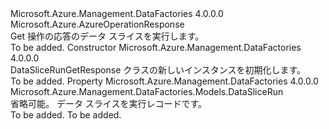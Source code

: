 <Type Name="DataSliceRunGetResponse" FullName="Microsoft.Azure.Management.DataFactories.Models.DataSliceRunGetResponse">
  <TypeSignature Language="C#" Value="public class DataSliceRunGetResponse : Microsoft.Azure.AzureOperationResponse" />
  <TypeSignature Language="ILAsm" Value=".class public auto ansi beforefieldinit DataSliceRunGetResponse extends Microsoft.Azure.AzureOperationResponse" />
  <TypeSignature Language="DocId" Value="T:Microsoft.Azure.Management.DataFactories.Models.DataSliceRunGetResponse" />
  <TypeSignature Language="VB.NET" Value="Public Class DataSliceRunGetResponse&#xA;Inherits AzureOperationResponse" />
  <TypeSignature Language="F#" Value="type DataSliceRunGetResponse = class&#xA;    inherit AzureOperationResponse" />
  <AssemblyInfo>
    <AssemblyName>Microsoft.Azure.Management.DataFactories</AssemblyName>
    <AssemblyVersion>4.0.0.0</AssemblyVersion>
  </AssemblyInfo>
  <Base>
    <BaseTypeName>Microsoft.Azure.AzureOperationResponse</BaseTypeName>
  </Base>
  <Interfaces />
  <Docs>
    <summary>
            Get 操作の応答のデータ スライスを実行します。
            </summary>
    <remarks>To be added.</remarks>
  </Docs>
  <Members>
    <Member MemberName=".ctor">
      <MemberSignature Language="C#" Value="public DataSliceRunGetResponse ();" />
      <MemberSignature Language="ILAsm" Value=".method public hidebysig specialname rtspecialname instance void .ctor() cil managed" />
      <MemberSignature Language="DocId" Value="M:Microsoft.Azure.Management.DataFactories.Models.DataSliceRunGetResponse.#ctor" />
      <MemberSignature Language="VB.NET" Value="Public Sub New ()" />
      <MemberType>Constructor</MemberType>
      <AssemblyInfo>
        <AssemblyName>Microsoft.Azure.Management.DataFactories</AssemblyName>
        <AssemblyVersion>4.0.0.0</AssemblyVersion>
      </AssemblyInfo>
      <Parameters />
      <Docs>
        <summary>
            DataSliceRunGetResponse クラスの新しいインスタンスを初期化します。
            </summary>
        <remarks>To be added.</remarks>
      </Docs>
    </Member>
    <Member MemberName="DataSliceRun">
      <MemberSignature Language="C#" Value="public Microsoft.Azure.Management.DataFactories.Models.DataSliceRun DataSliceRun { get; set; }" />
      <MemberSignature Language="ILAsm" Value=".property instance class Microsoft.Azure.Management.DataFactories.Models.DataSliceRun DataSliceRun" />
      <MemberSignature Language="DocId" Value="P:Microsoft.Azure.Management.DataFactories.Models.DataSliceRunGetResponse.DataSliceRun" />
      <MemberSignature Language="VB.NET" Value="Public Property DataSliceRun As DataSliceRun" />
      <MemberSignature Language="F#" Value="member this.DataSliceRun : Microsoft.Azure.Management.DataFactories.Models.DataSliceRun with get, set" Usage="Microsoft.Azure.Management.DataFactories.Models.DataSliceRunGetResponse.DataSliceRun" />
      <MemberType>Property</MemberType>
      <AssemblyInfo>
        <AssemblyName>Microsoft.Azure.Management.DataFactories</AssemblyName>
        <AssemblyVersion>4.0.0.0</AssemblyVersion>
      </AssemblyInfo>
      <ReturnValue>
        <ReturnType>Microsoft.Azure.Management.DataFactories.Models.DataSliceRun</ReturnType>
      </ReturnValue>
      <Docs>
        <summary>
            省略可能。 データ スライスを実行レコードです。
            </summary>
        <value>To be added.</value>
        <remarks>To be added.</remarks>
      </Docs>
    </Member>
  </Members>
</Type>